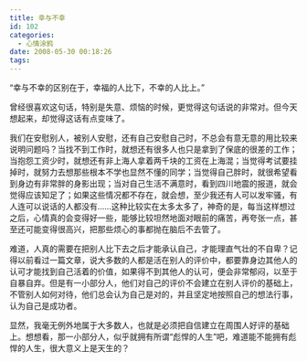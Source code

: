 ```yaml
---
title: 幸与不幸
id: 102
categories:
  - 心情涂鸦
date: 2008-05-30 00:18:26
tags:
---
```






“幸与不幸的区别在于，幸福的人比下，不幸的人比上。”



 曾经很喜欢这句话，特别是失意、烦恼的时候，更觉得这句话说的非常对。但今天想起来，却觉得这话有点变味了。

 我们在安慰别人，被别人安慰，还有自己安慰自己时，不总会有意无意的用比较来说明问题吗？当找不到工作时，就想还有很多人也只是拿到了保底的很差的工作；当抱怨工资少时，就想还有非上海人拿着两千块的工资在上海混；当觉得考试要挂掉时，就努力去想那些根本不学也显然不懂的同学；当觉得自己胖时，就很希望看到身边有非常胖的身影出现；当对自己生活不满意时，看到四川地震的报道，就会觉得应该知足了；如果这些情况都不存在，就会想，至少我还有人可以发牢骚，有人连可以说话的人都没有……这种比较实在太多太多了，神奇的是，每当这样想过之后，心情真的会变得好一些，能够比较坦然地面对眼前的痛苦，再夸张一点，甚至还可能变得很高兴，把那些烦心的事都抛在脑后不去管了。

 难道，人真的需要在把别人比下去之后才能承认自己，才能理直气壮的不自卑？记得以前看过一篇文章，说大多数的人都是活在别人的评价中，都要靠身边其他人的认可才能找到自己活着的价值，如果得不到其他人的认可，便会非常郁闷，以至于自暴自弃。但是有一小部分人，他们对自己的评价不会建立在别人评价的基础上，不管别人如何对待，他们总会认为自己是对的，并且坚定地按照自己的想法行事，认为自己是成功者。

 显然，我毫无例外地属于大多数人，也就是必须把自信建立在周围人好评的基础上。想想看，那一小部分人，似乎就拥有所谓“彪悍的人生”吧，难道能不能拥有彪悍的人生，很大意义上是天生的？
